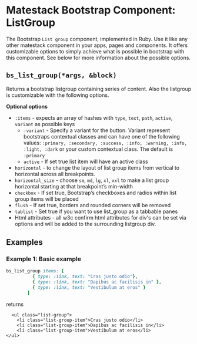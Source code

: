 # Matestack Bootstrap Component: ListGroup

The Bootstrap `List group` component, implemented in Ruby. Use it like any other matestack component in your apps, pages and components. It offers customizable options to simply achieve what is possible in bootstrap with this component. See below for more information about the possible options.

## `bs_list_group(*args, &block)`

Returns a bootstrap listgroup containing series of content. Also the listgroup is customizable with the following options.

**Optional options**

* `:items` - expects an array of hashes with `type`, `text`, `path`, `active`, `variant` as possible keys
  * `:variant` - Specify a variant for the button. Variant represent bootstraps contextual classes and can have one of the following values: `:primary, :secondary, :success, :info, :warning, :info, :light, :dark` or your custom contextual class. The default is `:primary`
  * `active` - If set true list item will have an active class
* `horizontal` - to change the layout of list group items from vertical to horizontal across all breakpoints.
* `horizontal_size` - choose `sm`, `md`, `lg`, `xl`, `xxl` to make a list group horizontal starting at that breakpoint’s min-width
* `checkbox` - If set true, Bootstrap’s checkboxes and radios within list group items will be placed
* `flush` - If set true, borders and rounded corners will be removed
* `tablist` - Set true if you want to use list\_group as a tabbable panes
* Html attributes - all w3c confirm html attributes for div's can be set via options and will be added to the surrounding listgroup div.

## Examples

### Example 1: Basic example

```ruby
bs_list_group items: [
          { type: :link, text: "Cras justo odio"},
          { type: :link, text: "Dapibus ac facilisis in" },
          { type: :link, text: "Vestibulum at eros" }
        ]
```

returns

```markup
  <ul class="list-group">
    <li class="list-group-item">Cras justo odio</li>
    <li class="list-group-item">Dapibus ac facilisis in</li>
    <li class="list-group-item">Vestibulum at eros</li>
</ul>
```

